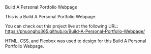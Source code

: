 Build A Personal Portfolio Webpage

This is a Build A Personal Portfolio Webpage.

You can check out this project live at the following URL: https://phuongho365.github.io/Build-A-Personal-Portfolio-Webpage/

HTML, CSS, and Flexbox was used to design for this Build A Personal Portfolio Webpage.
